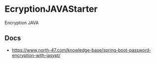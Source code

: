 # EcryptionJAVAStarter
Encryption  JAVA


##  Docs

- https://www.north-47.com/knowledge-base/spring-boot-password-encryption-with-jasypt/
